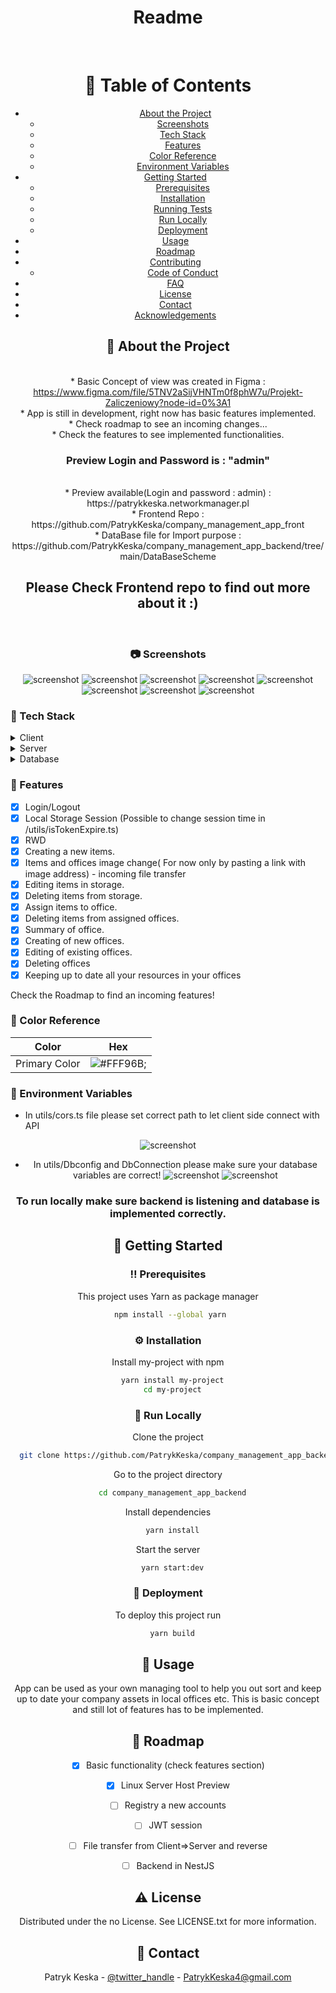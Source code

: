 <!--
Hey, thanks for using the awesome-readme-template template.  
If you have any enhancements, then fork this project and create a pull request 
or just open an issue with the label "enhancement".

Don't forget to give this project a star for additional support ;)
Maybe you can mention me or this repo in the acknowledgements too
-->
<div align="center">

  <h1>Readme</h1>


<br />

<!-- Table of Contents -->
# :notebook_with_decorative_cover: Table of Contents

- [About the Project](#star2-about-the-project)
    * [Screenshots](#camera-screenshots)
    * [Tech Stack](#space_invader-tech-stack)
    * [Features](#dart-features)
    * [Color Reference](#art-color-reference)
    * [Environment Variables](#key-environment-variables)
- [Getting Started](#toolbox-getting-started)
    * [Prerequisites](#bangbang-prerequisites)
    * [Installation](#gear-installation)
    * [Running Tests](#test_tube-running-tests)
    * [Run Locally](#running-run-locally)
    * [Deployment](#triangular_flag_on_post-deployment)
- [Usage](#eyes-usage)
- [Roadmap](#compass-roadmap)
- [Contributing](#wave-contributing)
    * [Code of Conduct](#scroll-code-of-conduct)
- [FAQ](#grey_question-faq)
- [License](#warning-license)
- [Contact](#handshake-contact)
- [Acknowledgements](#gem-acknowledgements)



<!-- About the Project -->
## :star2: About the Project

<br/>* Basic Concept of view was created in Figma : https://www.figma.com/file/5TNV2aSijVHNTm0f8phW7u/Projekt-Zaliczeniowy?node-id=0%3A1
<br/>* App is still in development, right now has basic features implemented.
<br/>* Check roadmap to see an incoming changes...
<br/>* Check the features to see implemented functionalities.
<h3>Preview Login and Password is : "admin"</br></h3>
<br/>* Preview available(Login and password : admin) : https://patrykkeska.networkmanager.pl
<br/>* Frontend Repo : https://github.com/PatrykKeska/company_management_app_front
<br/>* DataBase file for Import purpose  : https://github.com/PatrykKeska/company_management_app_backend/tree/main/DataBaseScheme
<h2>Please Check Frontend repo to find out more about it :)</h2></br>

<!-- Screenshots -->
### :camera: Screenshots


  <img src="./images/S1.jpeg" alt="screenshot" />
  <img src="./images/S2.jpeg" alt="screenshot" />
  <img src="./images/S3.jpeg" alt="screenshot" />
  <img src="./images/S4.jpeg" alt="screenshot" />
  <img src="./images/S5.jpeg" alt="screenshot" />
  <img src="./images/S6.jpeg" alt="screenshot" />
  <img src="./images/S7.jpeg" alt="screenshot" />
  <img src="./images/S8.jpeg" alt="screenshot" />

</div>

<!-- TechStack -->
### :space_invader: Tech Stack

<details>
  <summary>Client</summary>
  <ul>
    <li><a href="https://www.typescriptlang.org/">Typescript</a></li>
    <li><a href="https://reactjs.org/">React.js</a></li>
    <li><a href="https://styled-components.com/">Styled-Components</a></li>
  
  </ul>
</details>

<details>
  <summary>Server</summary>
  <ul>
    <li><a href="https://www.typescriptlang.org/">Typescript</a></li>
    <li><a href="https://expressjs.com/">Express.js</a></li>
    <li><a href="https://www.mysql.com/">MySql</a></li>

  </ul>
</details>

<details>
<summary>Database</summary>
  <ul>
    <li><a href="https://www.mysql.com/">MySQL</a></li>
  </ul>
</details>


<!-- Features -->
### :dart: Features

* [x] Login/Logout 
* [x] Local Storage Session (Possible to change session time in /utils/isTokenExpire.ts) 
* [x] RWD
* [x] Creating a new items.
* [x] Items and offices image change( For now only by pasting a link with image address) - incoming file transfer  
* [x] Editing items in storage.
* [x] Deleting items from storage. 
* [x] Assign items to  office.
* [x] Deleting items from assigned offices. 
* [x] Summary of  office.
* [x] Creating of new offices. 
* [x] Editing of existing offices. 
* [x] Deleting offices 
* [x] Keeping up to date all your resources in your offices 

Check the Roadmap to find an incoming features! 

<!-- Color Reference -->
### :art: Color Reference

| Color             | Hex                                                                |
| ----------------- | ------------------------------------------------------------------ |
| Primary Color | ![#FFF96B;](https://via.placeholder.com/10/222831?text=+) |


<!-- Env Variables -->
### :key: Environment Variables
* In utils/cors.ts file please set correct path to let client side connect with API 
<div align="center"> 

  <img src="./images/Cors.jpeg" alt="screenshot" />

* In utils/Dbconfig and DbConnection please make sure your database variables are correct!
  <img src="./images/DbCon.jpeg" alt="screenshot" />
  <img src="./images/DbConfig.jpeg" alt="screenshot" />



<h3>To run locally make sure backend is listening and database is implemented correctly. 





<!-- Getting Started -->
## 	:toolbox: Getting Started

<!-- Prerequisites -->
### :bangbang: Prerequisites

This project uses Yarn as package manager

```bash
 npm install --global yarn
```

<!-- Installation -->
### :gear: Installation

Install my-project with npm

```bash
  yarn install my-project
  cd my-project
```


<!-- Run Locally -->
### :running: Run Locally

Clone the project

```bash
  git clone https://github.com/PatrykKeska/company_management_app_backend.git
```

Go to the project directory

```bash
  cd company_management_app_backend
```

Install dependencies

```bash
  yarn install
```

Start the server

```bash
  yarn start:dev
```


<!-- Deployment -->
### :triangular_flag_on_post: Deployment

To deploy this project run

```bash
  yarn build
```


<!-- Usage -->
## :eyes: Usage

App can be used as your own managing tool to help you out  sort and keep up to date your company assets in local offices etc.
This is basic concept and still lot of features has to be implemented.


<!-- Roadmap  -->
## :compass: Roadmap

* [x] Basic functionality (check features section)
* [x] Linux Server Host Preview
* [ ] Registry a new accounts
* [ ] JWT session
* [ ] File transfer from Client=>Server and reverse
* [ ] Backend in NestJS





<!-- License -->
## :warning: License

Distributed under the no License. See LICENSE.txt for more information.


<!-- Contact -->
## :handshake: Contact

Patryk Keska - [@twitter_handle](https://twitter.com/Patryk09676751) - PatrykKeska4@gmail.com




